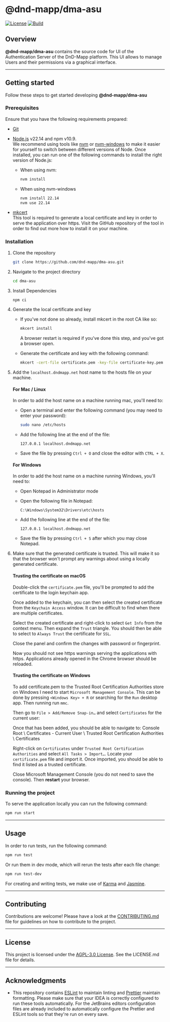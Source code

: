 # @dnd-mapp/dma-asu

[![License](https://img.shields.io/github/license/dnd-mapp/dma-asu)](./LICENSE.md)
[![Build](https://github.com/dnd-mapp/dma-asu/actions/workflows/build.yml/badge.svg?branch=main&event=push)](https://github.com/dnd-mapp/dma-asu/actions/workflows/build.yml)

## Overview

**@dnd-mapp/dma-asu** contains the source code for UI of the Authentication Server of the DnD-Mapp platform. This UI allows to manage Users and their permissions via a graphical interface.

---

## Getting started

Follow these steps to get started developing **@dnd-mapp/dma-asu**

### Prerequisites

Ensure that you have the following requirements prepared:

- [Git](https://git-scm.com/)
- [Node.js](https://nodejs.org/en) v22.14 and npm v10.9.  
  We recommend using tools like [nvm](https://github.com/nvm-sh/nvm) or [nvm-windows](https://github.com/coreybutler/nvm-windows) to make it easier for yourself to switch between different versions of Node. Once installed, you can run one of the following commands to install the right version of Node.js:

    - When using nvm:

      ```bash 
      nvm install
      ````

    - When using nvm-windows

      ```bash
      nvm install 22.14
      nvm use 22.14
      ```
- [mkcert](https://github.com/FiloSottile/mkcert)  
  This tool is required to generate a local certificate and key in order to serve the application over https. Visit the GitHub repository of the tool in order to find out more how to install it on your machine.

### Installation

1. Clone the repository

    ```bash
    git clone https://github.com/dnd-mapp/dma-asu.git
    ```

2. Navigate to the project directory

    ```bash
    cd dma-asu
    ```

3. Install Dependencies

    ```bash
    npm ci
    ```

4. Generate the local certificate and key
   - If you've not done so already, install mkcert in the root CA like so:

     ```bash
     mkcert install
     ```
     A browser restart is required if you've done this step, and you've got a browser open.

   - Generate the certificate and key with the following command:

     ```bash
     mkcert -cert-file certificate.pem -key-file certificate-key.pem localhost.dndmapp.net localhost
     ```

5. Add the `localhost.dndmapp.net` host name to the hosts file on your machine.

    #### For Mac / Linux

    In order to add the host name on a machine running mac, you'll need to:

    - Open a terminal and enter the following command (you may need to enter your password):

      ```bash
      sudo nano /etc/hosts
      ```

    - Add the following line at the end of the file:

      ```
      127.0.0.1 localhost.dndmapp.net
      ```

    - Save the file by pressing `Ctrl + O` and close the editor with `CTRL + X`.

    #### For Windows

    In order to add the host name on a machine running Windows, you'll need to:

    - Open Notepad in Administrator mode
    - Open the following file in Notepad:

      ```
      C:\Windows\System32\Drivers\etc\hosts
      ```

    - Add the following line at the end of the file:

      ```
      127.0.0.1 localhost.dndmapp.net
      ```

    - Save the file by pressing `Ctrl + S` after which you may close Notepad.

6. Make sure that the generated certificate is trusted. This will make it so that the browser won't prompt any warnings about using a locally generated certificate.

    #### Trusting the certificate on macOS
    
    Double-click the `certificate.pem` file, you'll be prompted to add the certificate to the login keychain app.
    
    Once added to the keychain, you can then select the created certificate from the `Keychain Access` window.
    It can be difficult to find when there are multiple certificates.
    
    Select the created certificate and right-click to select `Get Info` from the context menu. Then expand the `Trust` triangle.
    You should then be able to select to `Always Trust` the certificate for `SSL`.
    
    Close the panel and confirm the changes with password or fingerprint.
    
    Now you should not see https warnings serving the applications with https. Applications already opened in the Chrome browser should be reloaded.
    
    #### Trusting the certificate on Windows
    
    To add certificate.pem to the Trusted Root Certification Authorities store on Windows I need to start `Microsoft Management Console`.
    This can be done by pressing `<Windows Key> + R` or searching for the `Run` desktop app. Then running run `mmc`.
    
    Then go to `File > Add/Remove Snap-in…` and select `Certificates` for the current user:
    
    Once that has been added, you should be able to navigate to:
    Console Root \ Certificates - Current User \ Trusted Root Certification Authorities \ Certificates
    
    Right-click on `Certificates` under `Trusted Root Certification Authorities` and select `All Tasks > Import…`.
    Locate your `certificate.pem` file and import it. Once imported, you should be able to find it listed as a trusted certificate.
    
    Close Microsoft Management Console (you do not need to save the console). Then **restart** your browser.

### Running the project

To serve the application locally you can run the following command:

```bash
npm run start
```

---

## Usage

In order to run tests, run the following command:

```bash
npm run test
```

Or run them in dev mode, which will rerun the tests after each file change:

```bash
npm run test-dev
```

For creating and writing tests, we make use of [Karma](https://karma-runner.github.io/6.4/index.html) and [Jasmine](https://jasmine.github.io/).

---

## Contributing

Contributions are welcome! Please have a look at the [CONTRIBUTING.md](./CONTRIBUTING.md) file for guidelines on how to contribute to the project.

---

## License

This project is licensed under the [AGPL-3.0 License](./LICENSE.md). See the LICENSE.md file for details.

---

## Acknowledgments

- This repository contains [ESLint](https://eslint.org/) to maintain linting and [Prettier](https://prettier.io/) maintain formatting. Please make sure that your IDEA is correctly configured to run these tools automatically. For the JetBrains editors configuration files are already included to automatically configure the Prettier and ESLint tools so that they're run on every save.

